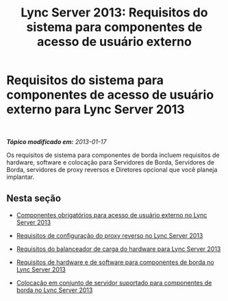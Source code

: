 ﻿---
title: 'Lync Server 2013: Requisitos do sistema para componentes de acesso de usuário externo'
TOCTitle: Requisitos do sistema para componentes de acesso de usuário externo
ms:assetid: 4139b9a5-5b98-42a8-bfcc-6b371f1980db
ms:mtpsurl: https://technet.microsoft.com/pt-br/library/Gg425919(v=OCS.15)
ms:contentKeyID: 49306508
ms.date: 05/19/2016
mtps_version: v=OCS.15
ms.translationtype: HT
---

# Requisitos do sistema para componentes de acesso de usuário externo para Lync Server 2013

 

_**Tópico modificado em:** 2013-01-17_

Os requisitos de sistema para componentes de borda incluem requisitos de hardware, software e colocação para Servidores de Borda, Servidores de Borda, servidores de proxy reversos e Diretores opcional que você planeja implantar.

## Nesta seção

  - [Componentes obrigatórios para acesso de usuário externo no Lync Server 2013](lync-server-2013-components-required-for-external-user-access.md)

  - [Requisitos de configuração do proxy reverso no Lync Server 2013](lync-server-2013-configuration-requirements-for-reverse-proxy.md)

  - [Requisitos do balanceador de carga do hardware para Lync Server 2013](lync-server-2013-hardware-load-balancer-requirements.md)

  - [Requisitos de hardware e de software para componentes de borda no Lync Server 2013](lync-server-2013-hardware-and-software-requirements-for-edge-components.md)

  - [Colocação em conjunto de servidor suportado para componentes de borda no Lync Server 2013](lync-server-2013-supported-server-collocation-for-edge-components.md)

